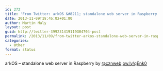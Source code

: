 ```yaml
---
id: 272
title: 'From Twitter: arkOS &#8211; standalone web server in Raspberry by @czn&#8230;'
date: 2013-11-09T18:46:02+01:00
author: Martin Maly
layout: post
guid: http://twitter-399231419119304704-post
permalink: /2013/11/09/from-twitter-arkos-standalone-web-server-in-raspberry-by-czn/
categories:
  - Other
format: status
---
```

arkOS &#8211; standalone web server in Raspberry by [@cznweb](http://twitter.com/cznweb) [ow.ly/qEnk0](http://ow.ly/qEnk0)